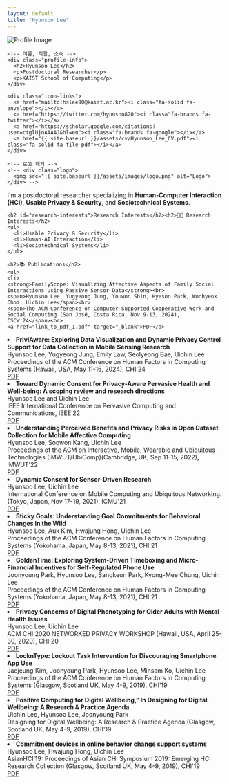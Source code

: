 ```yaml
---
layout: default
title: "Hyunsoo Lee"
---
```

<div class="page-wrapper">

  <!-- 왼쪽: 사진 + 아이콘 -->
  <div class="sidebar">
    <img src="{{ site.baseurl }}/assets/images/profile.jpg" alt="Profile Image" class="profile-img">
    
    <!-- 이름, 직함, 소속 -->
    <div class="profile-info">
      <h2>Hyunsoo Lee</h2>
      <p>Postdoctoral Researcher</p>
      <p>KAIST School of Computing</p>
    </div>

    <div class="icon-links">
      <a href="mailto:hslee90@kaist.ac.kr"><i class="fa-solid fa-envelope"></i></a>
      <a href="https://twitter.com/hyunsoo820"><i class="fa-brands fa-twitter"></i></a>
      <a href="https://scholar.google.com/citations?user=ctglUjoAAAAJ&hl=en"><i class="fa-brands fa-google"></i></a>
      <a href="{{ site.baseurl }}/assets/cv/Hyunsoo_Lee_CV.pdf"><i class="fa-solid fa-file-pdf"></i></a>
    </div>

    <!-- 로고 제거 -->
    <!-- <div class="logo">
      <img src="{{ site.baseurl }}/assets/images/logo.png" alt="Logo">
    </div> -->
  </div>

  <!-- 오른쪽: 텍스트 내용 -->
  <div class="main-content">
        <p>I'm a postdoctoral researcher specializing in <strong>Human-Computer Interaction (HCI)</strong>, <strong>Usable Privacy & Security</strong>, and <strong>Sociotechnical Systems</strong>.</p>

    <h2 id="research-interests">Research Interests</h2><h2>🧑‍💻 Research Interests</h2>
    <ul>
      <li>Usable Privacy & Security</li>
      <li>Human-AI Interaction</li>
      <li>Sociotechnical Systems</li>
    </ul>

    <h2>📚 Publications</h2>
    <ul>
    <li>
    <strong>FamilyScope: Visualizing Affective Aspects of Family Social Interactions using Passive Sensor Data</strong><br>
    <span>Hyunsoo Lee, Yugyeong Jung, Youwon Shin, Hyesoo Park, Woohyeok Choi, Uichin Lee</span><br>
    <span>The ACM Conference on Computer-Supported Cooperative Work and Social Computing (San José, Costa Rica, Nov 9-13, 2024), CSCW'24</span><br>
    <a href="link_to_pdf_1.pdf" target="_blank">PDF</a>
  </li>
  <li>
    <strong>PriviAware: Exploring Data Visualization and Dynamic Privacy Control Support for Data Collection in Mobile Sensing Research</strong><br>
    <span>Hyunsoo Lee, Yugyeong Jung, Emily Law, Seolyeong Bae, Uichin Lee</span><br>
    <span>Proceedings of the ACM Conference on Human Factors in Computing Systems (Hawaii, USA, May 11-16, 2024), CHI'24</span><br>
    <a href="link_to_pdf_2.pdf" target="_blank">PDF</a>
  </li>
  <li>
    <strong>Toward Dynamic Consent for Privacy-Aware Pervasive Health and Well-being: A scoping review and research directions</strong><br>
    <span>Hyunsoo Lee and Uichin Lee</span><br>
    <span>IEEE International Conference on Pervasive Computing and Communications, IEEE’22</span><br>
    <a href="link_to_pdf_3.pdf" target="_blank">PDF</a>
  </li>
  <li>
    <strong>Understanding Perceived Benefits and Privacy Risks in Open Dataset Collection for Mobile Affective Computing</strong><br>
    <span>Hyunsoo Lee, Soowon Kang, Uichin Lee</span><br>
    <span>Proceedings of the ACM on Interactive, Mobile, Wearable and Ubiquitous Technologies (IMWUT/UbiComp)(Cambridge, UK, Sep 11-15, 2022), IMWUT'22</span><br>
    <a href="link_to_pdf_3.pdf" target="_blank">PDF</a>
  </li>
  <li>
    <strong>Dynamic Consent for Sensor-Driven Research</strong><br>
    <span>Hyunsoo Lee, Uichin Lee</span><br>
    <span>International Conference on Mobile Computing and Ubiquitous Networking. (Tokyo, Japan,  Nov 17-19, 2021), ICMU'21</span><br>
    <a href="link_to_pdf_3.pdf" target="_blank">PDF</a>
  </li>  
  <li>
    <strong>Sticky Goals: Understanding Goal Commitments for Behavioral Changes in the Wild</strong><br>
    <span>Hyunsoo Lee, Auk Kim, Hwajung Hong, Uichin Lee</span><br>
    <span>Proceedings of the ACM Conference on Human Factors in Computing Systems (Yokohama, Japan, May 8-13, 2021), CHI'21</span><br>
    <a href="link_to_pdf_3.pdf" target="_blank">PDF</a>
  </li>  
   <li>
    <strong>GoldenTime: Exploring System-Driven Timeboxing and Micro-Financial Incentives for Self-Regulated Phone Use</strong><br>
    <span>Joonyoung Park, Hyunsoo Lee, Sangkeun Park, Kyong-Mee Chung, Uichin Lee</span><br>
    <span>Proceedings of the ACM Conference on Human Factors in Computing Systems (Yokohama, Japan, May 8-13, 2021), CHI'21</span><br>
    <a href="link_to_pdf_3.pdf" target="_blank">PDF</a>
  </li>  
  <li>
    <strong>Privacy Concerns of Digital Phenotyping for Older Adults with Mental Health Issues</strong><br>
    <span>Hyunsoo Lee, Uichin Lee</span><br>
    <span>ACM CHI 2020 NETWORKED PRIVACY WORKSHOP (Hawaii, USA, April 25-30, 2020), CHI'20</span><br>
    <a href="link_to_pdf_3.pdf" target="_blank">PDF</a>
  </li>  
  <li>
    <strong>LocknType: Lockout Task Intervention for Discouraging Smartphone App Use</strong><br>
    <span>Jaejeung Kim, Joonyoung Park, Hyunsoo Lee, Minsam Ko, Uichin Lee</span><br>
    <span>Proceedings of the ACM Conference on Human Factors in Computing Systems (Glasgow, Scotland UK, May 4-9, 2019), CHI'19</span><br>
    <a href="link_to_pdf_3.pdf" target="_blank">PDF</a>
  </li>  
  <li>
    <strong>Positive Computing for Digital Wellbeing,” In Designing for Digital Wellbeing: A Research & Practice Agenda</strong><br>
    <span>Uichin Lee, Hyunsoo Lee, Joonyoung Park</span><br>
    <span>Designing for Digital Wellbeing: A Research & Practice Agenda  (Glasgow, Scotland UK, May 4-9, 2019), CHI'19</span><br>
    <a href="link_to_pdf_3.pdf" target="_blank">PDF</a>
  </li>  
  <li>
    <strong>Commitment devices in online behavior change support systems</strong><br>
    <span>Hyunsoo Lee, Hwajung Hong, Uichin Lee</span><br>
    <span>AsianHCI’19: Proceedings of Asian CHI Symposium 2019: Emerging HCI Research Collection (Glasgow, Scotland UK, May 4-9, 2019), CHI'19</span><br>
    <a href="link_to_pdf_3.pdf" target="_blank">PDF</a>
  </li>
</ul>
  </div>

</div>
